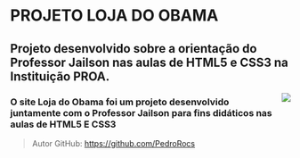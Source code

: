 # PROJETO LOJA DO OBAMA

## Projeto desenvolvido sobre a orientação do Professor Jailson nas aulas de HTML5 e CSS3 na Instituição PROA.
<img src="Imagem/macabro.jpg" align =right>

### O site Loja do Obama foi um projeto desenvolvido juntamente com o Professor Jailson para fins didáticos nas aulas de HTML5 E CSS3 

> Autor GitHub: https://github.com/PedroRocs
 
